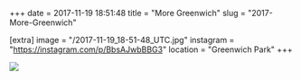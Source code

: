 +++
date = 2017-11-19 18:51:48
title = "More Greenwich"
slug = "2017-More-Greenwich"

[extra]
image = "/2017-11-19_18-51-48_UTC.jpg"
instagram = "https://instagram.com/p/BbsAJwbBBG3"
location = "Greenwich Park"
+++

<img src="/2017-11-19_18-51-48_UTC.jpg" />

